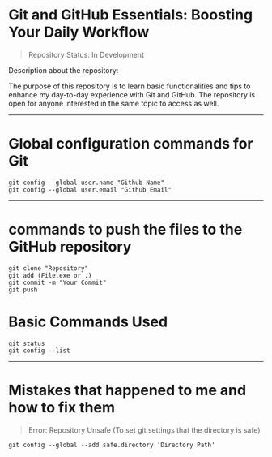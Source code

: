<h1>Git and GitHub Essentials: Boosting Your Daily Workflow</h1>

> Repository Status: In Development

Description about the repository: 

The purpose of this repository is to learn basic functionalities and tips to enhance my day-to-day experience with Git and GitHub. The repository is open for anyone interested in the same topic to access as well.

<hr>

# Global configuration commands for Git

```
git config --global user.name "Github Name"
git config --global user.email "Github Email"
```

<hr>

# commands to push the files to the GitHub repository

```
git clone "Repository"
git add (File.exe or .)
git commit -m "Your Commit"
git push
```


# Basic Commands Used

```
git status
git config --list
```

<hr>

# Mistakes that happened to me and how to fix them

>Error: Repository Unsafe (To set git settings that the directory is safe)

```
git config --global --add safe.directory 'Directory Path'
```
